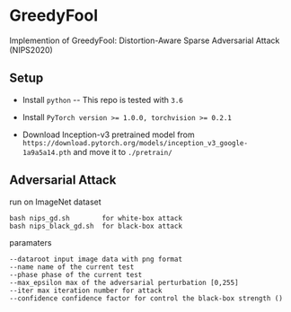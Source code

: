 GreedyFool
============================
Implemention of GreedyFool: Distortion-Aware Sparse Adversarial Attack (NIPS2020)


Setup
-----

* Install ``python`` -- This repo is tested with ``3.6``

* Install ``PyTorch version >= 1.0.0, torchvision >= 0.2.1``

* Download Inception-v3 pretrained model from ``https://download.pytorch.org/models/inception_v3_google-1a9a5a14.pth`` and move it to ``./pretrain/``
 

Adversarial Attack
------------------
run on ImageNet dataset
	
	bash nips_gd.sh        for white-box attack
	bash nips_black_gd.sh  for black-box attack
	
paramaters 

	--dataroot input image data with png format
	--name name of the current test
	--phase phase of the current test
	--max_epsilon max of the adversarial perturbation [0,255]
	--iter max iteration number for attack
	--confidence confidence factor for control the black-box strength ()
  

